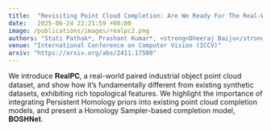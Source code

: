 ```yaml
---
title:  "Revisiting Point Cloud Completion: Are We Ready For The Real-World?"
date:   2025-06-24 22:21:59 +00:00
image: /publications/images/realpc2.png
authors: "Stuti Pathak*, Prashant Kumar*, <strong>Dheeraj Baiju</strong>, Nicholus Mboga, Gunther Steenackers, Rudi Penne"
venue: "International Conference on Computer Vision (ICCV)"
arxiv: "https://arxiv.org/abs/2411.17580"
---
```

We introduce 𝐑𝐞𝐚𝐥𝐏𝐂, a real-world paired industrial object point cloud dataset, and show how it’s fundamentally different from existing synthetic datasets, exhibiting rich topological features.
We highlight the importance of integrating Persistent Homology priors into existing point cloud completion models, and present a Homology Sampler-based completion model, 𝐁𝐎𝐒𝐇𝐍𝐞𝐭.





